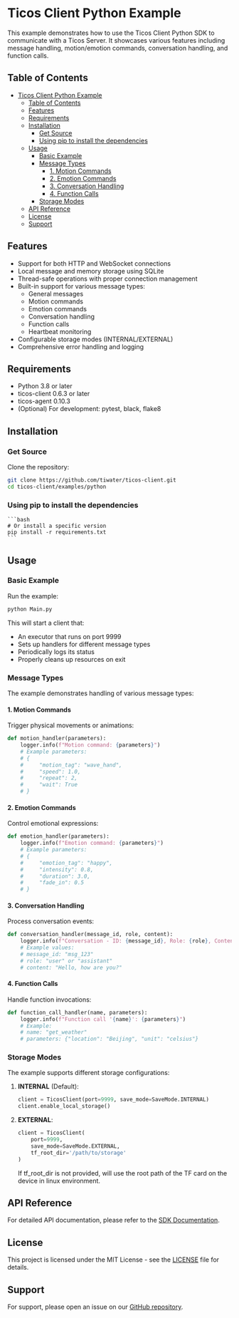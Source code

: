 # Ticos Client Python Example

This example demonstrates how to use the Ticos Client Python SDK to communicate with a Ticos Server. It showcases various features including message handling, motion/emotion commands, conversation handling, and function calls.

## Table of Contents

- [Ticos Client Python Example](#ticos-client-python-example)
  - [Table of Contents](#table-of-contents)
  - [Features](#features)
  - [Requirements](#requirements)
  - [Installation](#installation)
    - [Get Source](#get-source)
    - [Using pip to install the dependencies](#using-pip-to-install-the-dependencies)
  - [Usage](#usage)
    - [Basic Example](#basic-example)
    - [Message Types](#message-types)
      - [1. Motion Commands](#1-motion-commands)
      - [2. Emotion Commands](#2-emotion-commands)
      - [3. Conversation Handling](#3-conversation-handling)
      - [4. Function Calls](#4-function-calls)
    - [Storage Modes](#storage-modes)
  - [API Reference](#api-reference)
  - [License](#license)
  - [Support](#support)

## Features

- Support for both HTTP and WebSocket connections
- Local message and memory storage using SQLite
- Thread-safe operations with proper connection management
- Built-in support for various message types:
  - General messages
  - Motion commands
  - Emotion commands
  - Conversation handling
  - Function calls
  - Heartbeat monitoring
- Configurable storage modes (INTERNAL/EXTERNAL)
- Comprehensive error handling and logging

## Requirements

- Python 3.8 or later
- ticos-client 0.6.3 or later
- ticos-agent 0.10.3
- (Optional) For development: pytest, black, flake8

## Installation

### Get Source

   Clone the repository:
   ```bash
   git clone https://github.com/tiwater/ticos-client.git
   cd ticos-client/examples/python
   ```

### Using pip to install the dependencies

    ```bash
    # Or install a specific version
    pip install -r requirements.txt
    ```


## Usage

### Basic Example

Run the example:

```bash
python Main.py
```

This will start a client that:
- An executor that runs on port 9999
- Sets up handlers for different message types
- Periodically logs its status
- Properly cleans up resources on exit

### Message Types

The example demonstrates handling of various message types:

#### 1. Motion Commands

Trigger physical movements or animations:

```python
def motion_handler(parameters):
    logger.info(f"Motion command: {parameters}")
    # Example parameters:
    # {
    #     "motion_tag": "wave_hand",
    #     "speed": 1.0,
    #     "repeat": 2,
    #     "wait": True
    # }
```

#### 2. Emotion Commands

Control emotional expressions:

```python
def emotion_handler(parameters):
    logger.info(f"Emotion command: {parameters}")
    # Example parameters:
    # {
    #     "emotion_tag": "happy",
    #     "intensity": 0.8,
    #     "duration": 3.0,
    #     "fade_in": 0.5
    # }
```

#### 3. Conversation Handling

Process conversation events:

```python
def conversation_handler(message_id, role, content):
    logger.info(f"Conversation - ID: {message_id}, Role: {role}, Content: {content}")
    # Example values:
    # message_id: "msg_123"
    # role: "user" or "assistant"
    # content: "Hello, how are you?"
```

#### 4. Function Calls

Handle function invocations:

```python
def function_call_handler(name, parameters):
    logger.info(f"Function call '{name}': {parameters}")
    # Example:
    # name: "get_weather"
    # parameters: {"location": "Beijing", "unit": "celsius"}
```

### Storage Modes

The example supports different storage configurations:

1. **INTERNAL** (Default):
   ```python
   client = TicosClient(port=9999, save_mode=SaveMode.INTERNAL)
   client.enable_local_storage()
   ```

2. **EXTERNAL**:
   ```python
   client = TicosClient(
       port=9999,
       save_mode=SaveMode.EXTERNAL,
       tf_root_dir='/path/to/storage'
   )
   ```
   If tf_root_dir is not provided, will use the root path of the TF card on the device in linux environment.

## API Reference

For detailed API documentation, please refer to the [SDK Documentation](../../sdk/python/README.md).

## License

This project is licensed under the MIT License - see the [LICENSE](../../LICENSE) file for details.

## Support

For support, please open an issue on our [GitHub repository](https://github.com/tiwater/ticos-client/issues).
